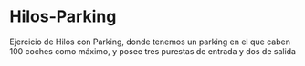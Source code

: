 # Hilos-Parking
Ejercicio de Hilos con Parking, donde tenemos un parking en el que caben 100 coches como máximo, y posee tres purestas de entrada y dos de salida
